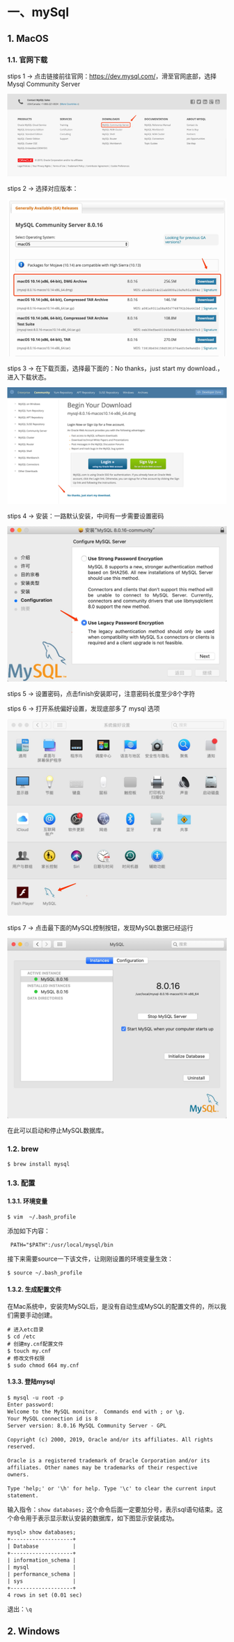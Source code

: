 # 一、mySql

## 1. MacOS

### 1.1. 官网下载

stips 1 -> 点击链接前往官网：<https://dev.mysql.com/>，滑至官网底部，选择 Mysql Community Server

![](./IMGS/install_mac_1.jpg)

stips 2 -> 选择对应版本：

![](./IMGS/install_mac_2.jpg)

stips 3 -> 在下载页面，选择最下面的：No thanks，just start my download.，进入下载状态。

![](./IMGS/install_mac_3.jpg)

stips 4 -> 安装：一路默认安装，中间有一步需要设置密码

![](./IMGS/install_mac_4.jpg)

stips 5 -> 设置密码，点击finish安装即可，注意密码长度至少8个字符

stips 6 -> 打开系统偏好设置，发现底部多了 mysql 选项

![](./IMGS/install_mac_5.jpg)

stips 7 -> 点击最下面的MySQL控制按钮，发现MySQL数据已经运行

![](./IMGS/install_mac_6.jpg)

在此可以启动和停止MySQL数据库。

### 1.2. brew

```shell
$ brew install mysql
```

### 1.3. 配置

#### 1.3.1. 环境变量

```shell
$ vim  ~/.bash_profile 
```

添加如下内容：

```shell
 PATH="$PATH":/usr/local/mysql/bin 
```

接下来需要source一下该文件，让刚刚设置的环境变量生效：

```shell
$ source ~/.bash_profile 
```

#### 1.3.2. 生成配置文件

 在Mac系统中，安装完MySQL后，是没有自动生成MySQL的配置文件的，所以我们需要手动创建。

```shell
# 进入etc目录
$ cd /etc
# 创建my.cnf配置文件
$ touch my.cnf
# 修改文件权限
$ sudo chmod 664 my.cnf 
```

#### 1.3.3. 登陆mysql

```shell
$ mysql -u root -p
Enter password: 
Welcome to the MySQL monitor.  Commands end with ; or \g.
Your MySQL connection id is 8
Server version: 8.0.16 MySQL Community Server - GPL

Copyright (c) 2000, 2019, Oracle and/or its affiliates. All rights reserved.

Oracle is a registered trademark of Oracle Corporation and/or its
affiliates. Other names may be trademarks of their respective
owners.

Type 'help;' or '\h' for help. Type '\c' to clear the current input statement.
```

输入指令：`show databases;` 这个命令后面一定要加分号，表示sql语句结束。这个命令用于表示显示默认安装的数据库，如下图显示安装成功。

```shell
mysql> show databases;
+--------------------+
| Database           |
+--------------------+
| information_schema |
| mysql              |
| performance_schema |
| sys                |
+--------------------+
4 rows in set (0.01 sec)
```

退出：`\q`

## 2. Windows

































